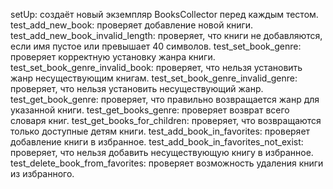 setUp: создаёт новый экземпляр BooksCollector перед каждым тестом.
test_add_new_book: проверяет добавление новой книги.
test_add_new_book_invalid_length: проверяет, что книги не добавляются, если имя пустое или превышает 40 символов.
test_set_book_genre: проверяет корректную установку жанра книги.
test_set_book_genre_invalid_book: проверяет, что нельзя установить жанр несуществующим книгам.
test_set_book_genre_invalid_genre: проверяет, что нельзя установить несуществующий жанр.
test_get_book_genre: проверяет, что правильно возвращается жанр для указанной книги.
test_get_books_genre: проверяет возврат всего словаря книг.
test_get_books_for_children: проверяет, что возвращаются только доступные детям книги.
test_add_book_in_favorites: проверяет добавление книги в избранное.
test_add_book_in_favorites_not_exist: проверяет, что нельзя добавить несуществующую книгу в избранное.
test_delete_book_from_favorites: проверяет возможность удаления книги из избранного.
